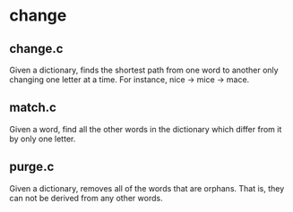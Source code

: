 # change

## change.c

Given a dictionary, finds the shortest path from one word to another only changing one letter at a time. For instance, nice -> mice -> mace.

## match.c

Given a word, find all the other words in the dictionary which differ from
it by only one letter.

## purge.c

Given a dictionary, removes all of the words that are orphans. That is,
they can not be derived from any other words.
